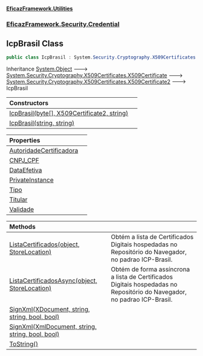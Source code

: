 #### [EficazFramework.Utilities](EficazFrameworkUtilities.md 'EficazFramework Utilities')
### [EficazFramework.Security.Credential](EficazFrameworkUtilities.md#EficazFramework.Security.Credential 'EficazFramework.Security.Credential')

## IcpBrasil Class

```csharp
public class IcpBrasil : System.Security.Cryptography.X509Certificates.X509Certificate2
```

Inheritance [System.Object](https://docs.microsoft.com/en-us/dotnet/api/System.Object 'System.Object') &#129106; [System.Security.Cryptography.X509Certificates.X509Certificate](https://docs.microsoft.com/en-us/dotnet/api/System.Security.Cryptography.X509Certificates.X509Certificate 'System.Security.Cryptography.X509Certificates.X509Certificate') &#129106; [System.Security.Cryptography.X509Certificates.X509Certificate2](https://docs.microsoft.com/en-us/dotnet/api/System.Security.Cryptography.X509Certificates.X509Certificate2 'System.Security.Cryptography.X509Certificates.X509Certificate2') &#129106; IcpBrasil

| Constructors | |
| :--- | :--- |
| [IcpBrasil(byte[], X509Certificate2, string)](EficazFramework.Security.Credential/IcpBrasil/IcpBrasil(byte[],X509Certificate2,string).md 'EficazFramework.Security.Credential.IcpBrasil.IcpBrasil(byte[], System.Security.Cryptography.X509Certificates.X509Certificate2, string)') | |
| [IcpBrasil(string, string)](EficazFramework.Security.Credential/IcpBrasil/IcpBrasil(string,string).md 'EficazFramework.Security.Credential.IcpBrasil.IcpBrasil(string, string)') | |

| Properties | |
| :--- | :--- |
| [AutoridadeCertificadora](EficazFramework.Security.Credential/IcpBrasil/AutoridadeCertificadora.md 'EficazFramework.Security.Credential.IcpBrasil.AutoridadeCertificadora') | |
| [CNPJ_CPF](EficazFramework.Security.Credential/IcpBrasil/CNPJ_CPF.md 'EficazFramework.Security.Credential.IcpBrasil.CNPJ_CPF') | |
| [DataEfetiva](EficazFramework.Security.Credential/IcpBrasil/DataEfetiva.md 'EficazFramework.Security.Credential.IcpBrasil.DataEfetiva') | |
| [PrivateInstance](EficazFramework.Security.Credential/IcpBrasil/PrivateInstance.md 'EficazFramework.Security.Credential.IcpBrasil.PrivateInstance') | |
| [Tipo](EficazFramework.Security.Credential/IcpBrasil/Tipo.md 'EficazFramework.Security.Credential.IcpBrasil.Tipo') | |
| [Titular](EficazFramework.Security.Credential/IcpBrasil/Titular.md 'EficazFramework.Security.Credential.IcpBrasil.Titular') | |
| [Validade](EficazFramework.Security.Credential/IcpBrasil/Validade.md 'EficazFramework.Security.Credential.IcpBrasil.Validade') | |

| Methods | |
| :--- | :--- |
| [ListaCertificados(object, StoreLocation)](EficazFramework.Security.Credential/IcpBrasil/ListaCertificados(object,StoreLocation).md 'EficazFramework.Security.Credential.IcpBrasil.ListaCertificados(object, System.Security.Cryptography.X509Certificates.StoreLocation)') | Obtém a lista de Certificados Digitais hospedadas no Repositório do Navegador, no padrao ICP-Brasil. |
| [ListaCertificadosAsync(object, StoreLocation)](EficazFramework.Security.Credential/IcpBrasil/ListaCertificadosAsync(object,StoreLocation).md 'EficazFramework.Security.Credential.IcpBrasil.ListaCertificadosAsync(object, System.Security.Cryptography.X509Certificates.StoreLocation)') | Obtém de forma assíncrona a lista de Certificados Digitais hospedadas no Repositório do Navegador, no padrao ICP-Brasil. |
| [SignXml(XDocument, string, string, bool, bool)](EficazFramework.Security.Credential/IcpBrasil/SignXml(XDocument,string,string,bool,bool).md 'EficazFramework.Security.Credential.IcpBrasil.SignXml(System.Xml.Linq.XDocument, string, string, bool, bool)') | |
| [SignXml(XmlDocument, string, string, bool, bool)](EficazFramework.Security.Credential/IcpBrasil/SignXml(XmlDocument,string,string,bool,bool).md 'EficazFramework.Security.Credential.IcpBrasil.SignXml(System.Xml.XmlDocument, string, string, bool, bool)') | |
| [ToString()](EficazFramework.Security.Credential/IcpBrasil/ToString().md 'EficazFramework.Security.Credential.IcpBrasil.ToString()') | |
